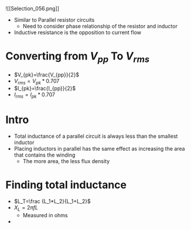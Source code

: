 ![[Selection_056.png]]

- Similar to Parallel resistor circuits
	- Need to consider phase relationship of the resistor and inductor
- Inductive resistance is the opposition to current flow

# Converting from $V_{pp}$ To $V_{rms}$
- $V_{pk}=\frac{V_{pp}}{2}$
- $V_{rms}=V_{pk}*0.707$
- $I_{pk}=\frac{I_{pp}}{2}$
- $I_{rms}=I_{pk}*0.707$

# Intro
- Total inductance of a parallel circuit is always less than the smallest inductor
- Placing inductors in parallel has the same effect as increasing the area that contains the winding
	- The more area, the less flux density

# Finding total inductance

- $L_T=\frac {L_1*L_2}{L_1+L_2}$
- $X_L=2 \pi f L$
	- Measured in ohms
- 
